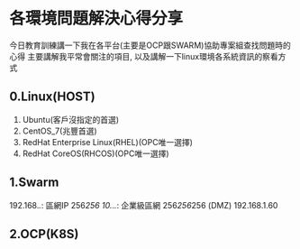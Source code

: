 # 各環境問題解決心得分享

今日教育訓練講一下我在各平台(主要是OCP跟SWARM)協助專案組查找問題時的心得
主要講解我平常會關注的項目, 以及講解一下linux環境各系統資訊的察看方式

## 0.Linux(HOST)
1. Ubuntu(客戶沒指定的首選)
2. CentOS_7(兆豐首選)
3. RedHat Enterprise Linux(RHEL)(OPC唯一選擇)
4. RedHat CoreOS(RHCOS)(OPC唯一選擇)

## 1.Swarm
192.168.*.*: 區網IP 256*256
10.*.*.*: 企業級區網 256*256*256 (DMZ)
192.168.1.60



## 2.OCP(K8S)